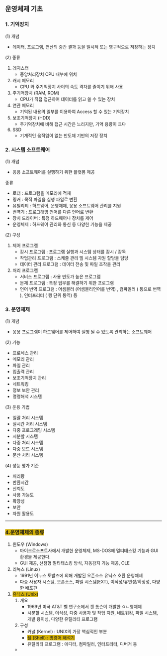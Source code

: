 
## 운영체제 기초

### 1. 기억장치

(1) 개념
- 데이터, 프로그램, 연산의 중간 결과 등을 일시적 또는 영구적으로 저장하는 장치
  
(2) 종류
1. 레지스터
	- 중앙처리장치 CPU 내부에 위치
2. 캐시 메모리
	-  CPU 와 주기억장치 사이의 속도 격차를 줄이기 위해 사용
3. 주기억장치 (RAM, ROM)
	- CPU가 직접 접근하여 데이터를 읽고 쓸 수 있는 장치
4. 연관 메모리
	- 기억된 내용의 일부를 이용하여 Access 할 수 있는 기억장치
5. 보조기억장치 (HDD)
	- 주기억장치에 비해 접근 시간은 느리지만, 기억 용량이 크다
6. SSD
	- 기계적인 움직임이 없는 반도체 기반의 저장 장치

### 2. 시스템 소프트웨어

(1) 개념
- 응용 소프트웨어를 실행하기 위한 플랫폼 제공

종류
- 로더 : 프로그램을 메모리에 적재
- 링커 : 목적 파일을 실행 파일로 변환
- 유틸리티 : 하드웨어, 운영체제, 응용 소프트웨어 관리를 지원
- 번역기 : 프로그래밍 언어를 다른 언어로 변환
- 장치 드라이버 : 특정 하드웨어나 장치를 제어
- 운영체제 : 하드웨어 관리와 통신 등 다양한 기능을 제공

(2) 구성

1) 제어 프로그램
	- 감시 프로그램 : 프로그램 실행과 시스템 상태를 감시 / 감독
	- 작업관리 프로그램 : 스케줄 관리 밒 시스템 자원 할당을 담당
	- 데이터 관리 프로그램 : 데이터 전송 및 파일 조작을 관리
2) 처리 프로그램
	- 서비스 프로그램 : 사용 빈도가 높은 프로그램
	- 문제 프로그램 : 특정 업무를 해결하기 위한 프로그램
	- 언어 번역 프로그램 : 어셈블러 (어셈블리언어를 번역) , 컴파일러 ( 통으로 번역 ), 인터프리터 ( 행 단위 통역) 등

### 3. 운영체제

(1) 개념
- 응용 프로그램이 하드웨어를 제어하여 실행 될 수 있도록 관리하는 소프트웨어

(2) 기능
- 프로세스 관리
- 메모리 관리
- 파일 관리
- 입출력 관리
- 보조기억장치 관리
- 네트워킹
- 정보 보안 관리
- 명령해석 시스템

(3) 운용 기법
- 일괄 처리 시스템
- 실시간 처리 시스템
- 다중 프로그래밍 시스템
- 시분할 시스템
- 다중 처리 시스템
- 다중 모드 시스템
- 분산 처리 시스템

(4) 성능 평가 기준
- 처리량
- 반환시간
- 신뢰도
- 사용 가능도
- 확장성
- 보안
- 자원 활용도


---
### <span style="background:#d4b106">4.운영체제의 종류</span>

1. 윈도우 (Windows)
	- 마이크로소프트사에서 개발한 운영체제, MS-DOS에 멀티태스킹 기능과 GUI 환경을 제공한다.
	- GUI 제공, 선점형 멀티태스킹 방식, 자동감지 기능 제공, OLE
2. 리눅스 (Linux)
	- 1991년 이누스 토발즈에 의해 개발된 오픈소스 유닉스 호환 운영체제
	- 다중 사용자 시스템, 오픈소스, 파일 시스템(EXT), 이식성/유연성/확장성, 다양한 배포판
3. <span style="background:#d4b106">유닉스 (Unix)</span>
	1. 개요
		- 1969년 미국 AT&T 벨 연구소에서 켄 톰슨이 개발한 ㅇㄴ영체제
		- 시분할 시스템, 이식성, 다중 사용자 및 작업 지원, 네트워킹, 파일 시스템, 개발 용이성, 다양한 유틸리티 프로그램
	2. 구성
		- 커널 (Kernel) : UNIX의 가장 핵심적인 부분
		- <span style="background:#d4b106">쉘 (Shell) : 명령어 해석기</span>
		- 유틸리티 프로그램 : 에디터, 컴파일러, 인터프리터, 디버거 등
	- 